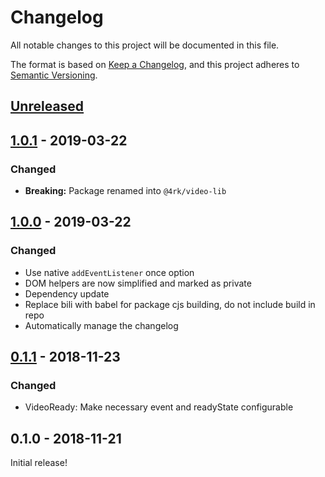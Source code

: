 # Changelog

All notable changes to this project will be documented in this file.

The format is based on [Keep a Changelog](https://keepachangelog.com/en/1.0.0/),
and this project adheres to [Semantic Versioning](https://semver.org/spec/v2.0.0.html).

## [Unreleased]

## [1.0.1] - 2019-03-22

### Changed

-   **Breaking:** Package renamed into `@4rk/video-lib`

## [1.0.0] - 2019-03-22

### Changed

-   Use native `addEventListener` once option
-   DOM helpers are now simplified and marked as private
-   Dependency update
-   Replace bili with babel for package cjs building, do not include build in repo
-   Automatically manage the changelog

## [0.1.1] - 2018-11-23

### Changed

-   VideoReady: Make necessary event and readyState configurable

## 0.1.0 - 2018-11-21

Initial release!

[unreleased]: https://github.com/fork/video-lib/compare/v1.0.1...HEAD
[1.0.1]: https://github.com/fork/video-lib/compare/v1.0.0...v1.0.1
[1.0.0]: https://github.com/fork/video-lib/compare/v0.1.1...v1.0.0
[0.1.1]: https://github.com/fork/video-lib/compare/v0.1.0...v0.1.1
